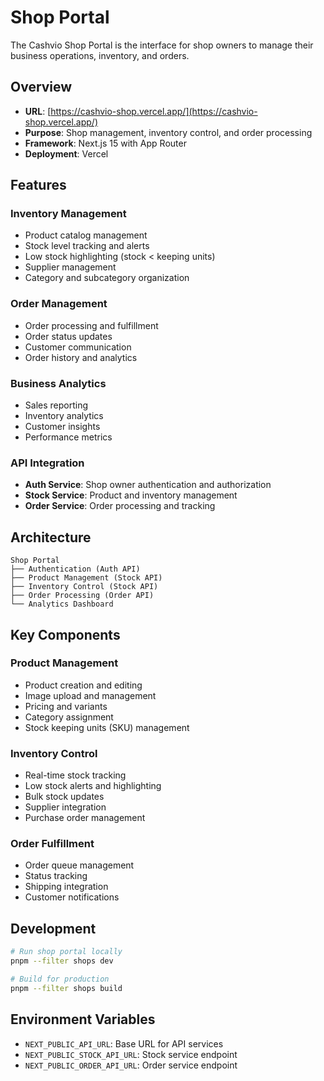 # Shop Portal

The Cashvio Shop Portal is the interface for shop owners to manage their business operations, inventory, and orders.

## Overview

- **URL**: [https://cashvio-shop.vercel.app/](https://cashvio-shop.vercel.app/)
- **Purpose**: Shop management, inventory control, and order processing
- **Framework**: Next.js 15 with App Router
- **Deployment**: Vercel

## Features

### Inventory Management
- Product catalog management
- Stock level tracking and alerts
- Low stock highlighting (stock < keeping units)
- Supplier management
- Category and subcategory organization

### Order Management
- Order processing and fulfillment
- Order status updates
- Customer communication
- Order history and analytics

### Business Analytics
- Sales reporting
- Inventory analytics
- Customer insights
- Performance metrics

### API Integration
- **Auth Service**: Shop owner authentication and authorization
- **Stock Service**: Product and inventory management
- **Order Service**: Order processing and tracking

## Architecture

```
Shop Portal
├── Authentication (Auth API)
├── Product Management (Stock API)
├── Inventory Control (Stock API)
├── Order Processing (Order API)
└── Analytics Dashboard
```

## Key Components

### Product Management
- Product creation and editing
- Image upload and management
- Pricing and variants
- Category assignment
- Stock keeping units (SKU) management

### Inventory Control
- Real-time stock tracking
- Low stock alerts and highlighting
- Bulk stock updates
- Supplier integration
- Purchase order management

### Order Fulfillment
- Order queue management
- Status tracking
- Shipping integration
- Customer notifications

## Development

```bash
# Run shop portal locally
pnpm --filter shops dev

# Build for production
pnpm --filter shops build
```

## Environment Variables
- `NEXT_PUBLIC_API_URL`: Base URL for API services
- `NEXT_PUBLIC_STOCK_API_URL`: Stock service endpoint
- `NEXT_PUBLIC_ORDER_API_URL`: Order service endpoint